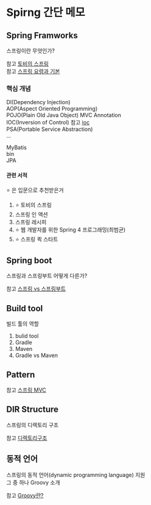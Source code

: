 Spirng 간단 메모
================

Spring Framworks
----------------

스프링이란 무엇인가?

참고 [토비의 스프링](https://jongmin92.github.io/2018/05/20/Spring/toby-8/#%EC%8A%A4%ED%94%84%EB%A7%81%EC%9D%B4%EB%9E%80-%EB%AC%B4%EC%97%87%EC%9D%B8%EA%B0%80)  
참고 [스프링 요령과 기본](https://taes-k.github.io/trick&basic.html)

### 핵심 개념

DI(Dependency Injection)    
AOP(Aspect Oriented Programming)         
POJO(Plain Old Java Object) MVC Annotation     
IOC(Inversion of Control) 참고 [ioc](https://martinfowler.com/articles/injection.html)      
PSA(Portable Service Abstraction)      
...      
   
MyBatis   
bin   
JPA   

#### 관련 서적

⭐ 은 입문으로 추천받은거

1.	⭐ 토비의 스프링
2.	스프링 인 액션  
3.	스프링 레시피
4.	⭐ 웹 개발자를 위한 Spring 4 프로그래밍(최범균)
5.	⭐ 스프링 퀵 스타트

Spring boot
-----------

스프링과 스프링부트 어떻게 다른가?

참고 [스프링 vs 스프링부트](https://dzone.com/articles/spring-vs-spring-boot)

Build tool
----------

빌드 툴의 역할

1.	bulid tool
2.	Gradle
3.	Maven
4.	Gradle vs Maven

## Pattern

참고 [스프링 MVC](https://coding-restaurant.tistory.com/106)

DIR Structure
-------------

스프링의 디렉토리 구조  

참고 [디렉토리구조](https://shlee0882.tistory.com/127)


동적 언어
---------

스프링의 동적 언어(dynamic programming language) 지원  
그 중 하나 Groovy 소개

참고 [Groovy란?](https://galid1.tistory.com/647)